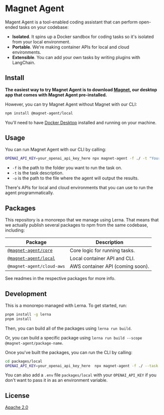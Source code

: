 # Magnet Agent

Magent Agent is a tool-enabled coding assistant that can perform open-ended tasks on your codebase:

- **Isolated**. It spins up a Docker sandbox for coding tasks so it's isolated from your local environment.
- **Portable**. We're making container APIs for local and cloud environments.
- **Extensible**. You can add your own tasks by writing plugins with LangChain.
## Install

**The easiest way to try Magnet Agent is to download [Magnet](https://magnet.run), our desktop app that comes with Magnet Agent pre-installed.**

However, you can try Magnet Agent without Magnet with our CLI:

```bash
npm install @magnet-agent/local
```

You'll need to have [Docker Desktop](https://www.docker.com/products/docker-desktop/) installed and running on your machine.

## Usage

You can run Magnet Agent with our CLI by calling:

```bash
OPENAI_API_KEY=your_openai_api_key_here npx magnet-agent -f ./ -t "Your task here." -o ./output
```

- `-f` is the path to the folder you want to run the task on.
- `-t` is the task description.
- `-o` is the path to the file where the agent will output the results.

There's APIs for local and cloud environments that you can use to run the agent programmatically.

## Packages

This repository is a monorepo that we manage using Lerna. That means that we actually publish several packages to npm from the same codebase, including:

| Package | Description 
| --- | ---
| [`@magnet-agent/core`](./packages/core/README.md) | Core logic for running tasks.
| [`@magnet-agent/local`](./packages/local/README.md) | Local container API and CLI.
| `@magnet-agent/cloud-aws` | AWS container API (coming soon).

See readmes in the respective packages for more info.

## Development

This is a monorepo managed with Lerna. To get started, run:

```bash
pnpm install -g lerna
pnpm install
```

Then, you can build all of the packages using `lerna run build`.

Or, you can build a specific package using `lerna run build --scope @magnet-agent/package-name`.

Once you've built the packages, you can run the CLI by calling:

```bash
cd packages/local
OPENAI_API_KEY=your_openai_api_key_here  npx magnet-agent -f ./ --task "Browse and understand the codebase / packaging here, and then based on what you learn, edit the README.md to show how to use npx magnet-agent, documenting all of the different parameters in defined in cmd.ts" -o ./test.md -r -of md -m gpt-4
```

You can also add a `.env` file `packages/local` with your `OPENAI_API_KEY` if you don't want to pass it in as an environment variable.

## License

[Apache 2.0](./LICENSE)